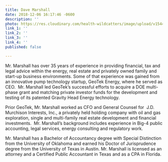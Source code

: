 ```yaml
---
title: Dave Marshall
date: 2018-12-06 16:17:46 -0600
description: ''
photo: https://res.cloudinary.com/health-wildcatters/image/upload/v1544134687/image.png
link_1: ''
link_2: ''
link_3: ''
link_4: ''
published: false

---
```

Mr. Marshall has over 35 years of experience in providing financial, tax and legal advice within the energy, real estate and privately owned family and start-up business environments. Some of that experience was gained from an innovative pump technology startup, GeoTek Energy, where he served as CEO.  Mr. Marshall led GeoTek’s successful efforts to acquire a DOE multi-phase grant and matching private investor funds for the development and testing of its patented Gravity Head Energy technology.

Prior GeoTek, Mr. Marshall worked as CFO and General Counsel for  J.D. Murchison Interests, Inc., a privately held holding company with oil and gas exploration, single and multi-family real estate development and financial investments.  Mr. Marshall’s background includes experience in Big-4 public accounting, legal services, energy consulting and regulatory work.

Mr. Marshall has a Bachelor of Accountancy degree with Special Distinction from the University of Oklahoma and earned his Doctor of Jurisprudence degree from the University of Texas in Austin. Mr. Marshall is licensed as an attorney and a Certified Public Accountant in Texas and as a CPA in Florida.